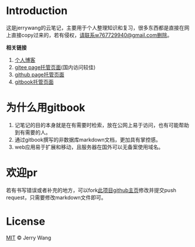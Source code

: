 # Introduction

这是jerrywang的云笔记，主要用于个人整理知识和复习，很多东西都是直接在网上直接copy过来的，若有侵权，请联系w767729940@gmail.com删除。

**相关链接**

1. [个人博客](https://jerrywang.top)
2. [gitee page托管页面](<https://jerrywjy.gitee.io/jerrywang_note>)(国内访问较佳)
3. [github page托管页面](https://note.jerrywang.top)
4. [gitbook托管页面](https://yunnote.club)


# 为什么用gitbook

1. 记笔记的目的本身就是在有需要时检索，放在公网上易于访问，也有可能帮助到有需要的人。
2. 通过gitbook撰写的非数据库markdown文档，更加具有掌控感。
3. web应用易于扩展和移动，且服务器在国外可以无备案使用域名。

# 欢迎pr

若有书写错误或者补充的地方，可以fork[此项目github主页](<https://github.com/Jerrywang959/jerrywang_note>)修改并提交push request，只需要修改markdown文件即可。

# License

[MIT](https://github.com/Jerrywang959/jerrywang_note/blob/master/LICENSE) © Jerry Wang
